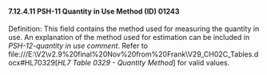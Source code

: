 #### 7.12.4.11 PSH-11 Quantity in Use Method (ID) 01243

Definition: This field contains the method used for measuring the quantity in use. An explanation of the method used for estimation can be included in _PSH-12-quantity in use comment_. Refer to file:///E:\V2\v2.9%20final%20Nov%20from%20Frank\V29_CH02C_Tables.docx#HL70329[_HL7 Table 0329 - Quantity Method_] for valid values.
